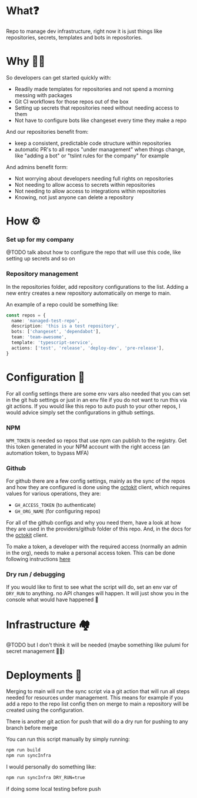 # What❓

Repo to manage dev infrastructure, right now it is just things like repositories, secrets, templates and bots in repositories.

# Why 🤷‍♂️

So developers can get started quickly with:

- Readily made templates for repositories and not spend a morning messing with packages
- Git CI workflows for those repos out of the box
- Setting up secrets that repositories need without needing access to them
- Not have to configure bots like changeset every time they make a repo

And our repositories benefit from:

- keep a consistent, predictable code structure within repositories
- automatic PR's to all repos "under management" when things change, like "adding a bot" or "tslint rules for the company" for example

And admins benefit form:

- Not worrying about developers needing full rights on repositories
- Not needing to allow access to secrets within repositories
- Not needing to allow access to integrations within repositories
- Knowing, not just anyone can delete a repository

# How ⚙️

### Set up for my company

@TODO talk about how to configure the repo that will use this code, like setting up secrets and so on

### Repository management

In the repositories folder, add repository configurations to the list. Adding a new entry creates a new repository automatically on merge to main.

An example of a repo could be something like:

```typescript
const repos = {
  name: 'managed-test-repo',
  description: 'this is a test repository',
  bots: ['changeset', 'dependabot'],
  team: 'team-awesome',
  template: 'typescript-service',
  actions: ['test', 'release', 'deploy-dev', 'pre-release'],
}
```

# Configuration 🔧

For all config settings there are some env vars also needed that you can set in the git hub settings or just in an env file if you do not want to run this via git actions. If you would like this repo to auto push to your other repos, I would advice simply set the configurations in github settings.

### NPM

`NPM_TOKEN` is needed so repos that use npm can publish to the registry. Get this token generated in your NPM account with the right access (an automation token, to bypass MFA)

### Github

For github there are a few config settings, mainly as the sync of the repos and how they are configured is done using the [octokit](https://github.com/octokit/octokit.js) client, which requires values for various operations, they are:

- `GH_ACCESS_TOKEN` (to authenticate)
- `GH_ORG_NAME` (for configuring repos)

For all of the github configs and why you need them, have a look at how they are used in the providers/github folder of this repo. And, in the docs for the [octokit](https://github.com/octokit/octokit.js) client.

To make a token, a developer with the required access (normally an admin in the org), needs to make a personal access token. This can be done following instructions [here](https://docs.github.com/en/enterprise-server@3.4/authentication/keeping-your-account-and-data-secure/creating-a-personal-access-token)

### Dry run / debugging

If you would like to first to see what the script will do, set an env var of `DRY_RUN` to anything. no API changes will happen. It will just show you in the console what would have happened 🎉

# Infrastructure 🏘

@TODO but I don't think it will be needed (maybe something like pulumi for secret management 🤷‍♂️)

# Deployments 🚀

Merging to main will run the sync script via a git action that will run all steps needed for resources under management. This means for example if you add a repo to the repo list config then on merge to main a repository will be created using the configuration.

There is another git action for push that will do a dry run for pushing to any branch before merge

You can run this script manually by simply running:

```bash
npm run build
npm run syncInfra
```

I would personally do something like:

```bash
npm run syncInfra DRY_RUN=true
```

if doing some local testing before push
